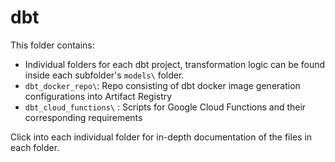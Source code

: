 # dbt

This folder contains:
- Individual folders for each dbt project, transformation logic can be found inside each subfolder's `models\` folder.
- `dbt_docker_repo\`: Repo consisting of dbt docker image generation configurations into Artifact Registry
- `dbt_cloud_functions\` : Scripts for Google Cloud Functions and their corresponding requirements

Click into each individual folder for in-depth documentation of the files in each folder.
